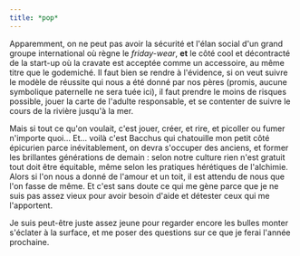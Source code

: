 ```yaml
---
title: *pop*
---
```


Apparemment, on ne peut pas avoir la sécurité et l'élan social d'un grand
groupe international où règne le _friday-wear_, **et** le côté cool et
décontracté de la start-up où la cravate est acceptée comme un accessoire, au
même titre que le godemiché. Il faut bien se rendre à l'évidence, si on veut
suivre le modèle de réussite qui nous a été donné par nos pères (promis,
aucune symbolique paternelle ne sera tuée ici), il faut prendre le moins de
risques possible, jouer la carte de l'adulte responsable, et se contenter de
suivre le cours de la rivière jusqu'à la mer.

Mais si tout ce qu'on voulait, c'est jouer, créer, et rire, et picoller ou
fumer n'importe quoi... Et... voilà c'est Bacchus qui chatouille mon petit
côté épicurien parce inévitablement, on devra s'occuper des anciens, et former
les brillantes générations de demain : selon notre culture rien n'est gratuit
tout doit être équitable, même selon les pratiques hérétiques de l'alchimie.
Alors si l'on nous a donné de l'amour et un toit, il est attendu de nous que
l'on fasse de même. Et c'est sans doute ce qui me gène parce que je ne suis
pas assez vieux pour avoir besoin d'aide et détester ceux qui me l'apportent.

Je suis peut-être juste assez jeune pour regarder encore les bulles monter
s'éclater à la surface, et me poser des questions sur ce que je ferai l'année
prochaine.

